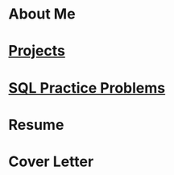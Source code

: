 # About Me
# [Projects](https://github.com/KLemboye/Projects/blob/5c8c576c22e67dfecaf215aa241877e160fb67e4/README.md)
# [SQL Practice Problems](https://github.com/KLemboye/SQL-Practice-Problems/blob/f5e349bd10616d92a4654ba27eaf540d1b2042fa/README.md)
# Resume
# Cover Letter
